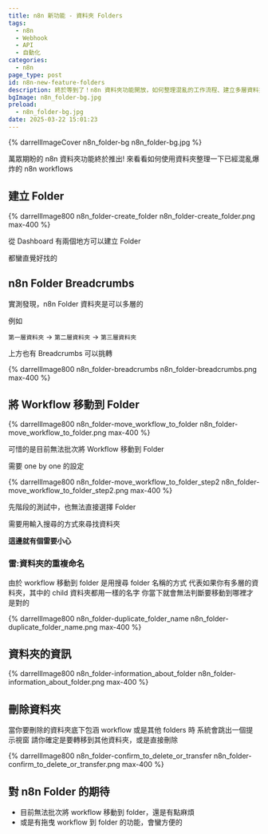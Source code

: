 ```yaml
---
title: n8n 新功能 - 資料夾 Folders
tags:
  - n8n
  - Webhook
  - API
  - 自動化
categories:
  - n8n
page_type: post
id: n8n-new-feature-folders
description: 終於等到了！n8n 資料夾功能開放，如何整理混亂的工作流程、建立多層資料夾結構，以及避免踩雷。
bgImage: n8n_folder-bg.jpg
preload:
  - n8n_folder-bg.jpg
date: 2025-03-22 15:01:23
---
```


{% darrellImageCover n8n_folder-bg n8n_folder-bg.jpg %}

萬眾期盼的 n8n 資料夾功能終於推出!
來看看如何使用資料夾整理一下已經混亂爆炸的 n8n workflows

## 建立 Folder

{% darrellImage800 n8n_folder-create_folder n8n_folder-create_folder.png max-400 %}

從 Dashboard 有兩個地方可以建立 Folder

都蠻直覺好找的

## n8n Folder Breadcrumbs

實測發現，n8n Folder 資料夾是可以多層的

例如 

`第一層資料夾` -> `第二層資料夾` -> `第三層資料夾`

上方也有 Breadcrumbs 可以挑轉

{% darrellImage800 n8n_folder-breadcrumbs n8n_folder-breadcrumbs.png max-400 %}

## 將 Workflow 移動到 Folder

{% darrellImage800 n8n_folder-move_workflow_to_folder n8n_folder-move_workflow_to_folder.png max-400 %}

可惜的是目前無法批次將 Workflow 移動到 Folder

需要 one by one 的設定

{% darrellImage800 n8n_folder-move_workflow_to_folder_step2 n8n_folder-move_workflow_to_folder_step2.png max-400 %}

先階段的測試中，也無法直接選擇 Folder

需要用輸入搜尋的方式來尋找資料夾

**這邊就有個雷要小心**

### 雷:資料夾的重複命名

由於 workflow 移動到 folder 是用搜尋 folder 名稱的方式
代表如果你有多層的資料夾，其中的 child 資料夾都用一樣的名字
你當下就會無法判斷要移動到哪裡才是對的

{% darrellImage800 n8n_folder-duplicate_folder_name n8n_folder-duplicate_folder_name.png max-400 %}

## 資料夾的資訊

{% darrellImage800 n8n_folder-information_about_folder n8n_folder-information_about_folder.png max-400 %}

## 刪除資料夾

當你要刪除的資料夾底下包涵 workflow 或是其他 folders 時
系統會跳出一個提示視窗
請你確定是要轉移到其他資料夾，或是直接刪除

{% darrellImage800 n8n_folder-confirm_to_delete_or_transfer n8n_folder-confirm_to_delete_or_transfer.png max-400 %}

## 對 n8n Folder 的期待

- 目前無法批次將 workflow 移動到 folder，還是有點麻煩
- 或是有拖曳 workflow 到 folder 的功能，會蠻方便的



















